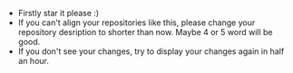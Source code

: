 - Firstly star it please :)
- If you can't align your repositories like this, please change your repository desription to shorter than now. Maybe 4 or 5 word will be good.
- If you don't see your changes, try to display your changes again in half an hour.

